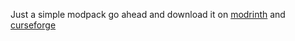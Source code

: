 Just a simple modpack go ahead and download it on [modrinth](https://modrinth.com/project/lovelyoptimized) and [curseforge](https://legacy.curseforge.com/minecraft/modpacks/lovelyoptimized)
